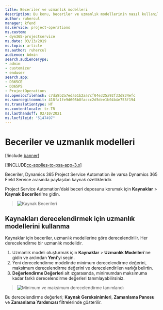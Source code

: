 ```yaml
---
title: Beceriler ve uzmanlık modelleri
description: Bu konu, beceriler ve uzmanlık modellerinin nasıl kullanılacağı hakkında bilgi sağlar.
author: ruhercul
manager: kfend
ms.service: project-operations
ms.custom:
- dyn365-projectservice
ms.date: 03/13/2019
ms.topic: article
ms.author: ruhercul
audience: Admin
search.audienceType:
- admin
- customizer
- enduser
search.app:
- D365CE
- D365PS
- ProjectOperations
ms.openlocfilehash: c7da8b2a7eda51b2aa7cf04e325a92f33d834efc
ms.sourcegitcommit: 418fa1fe9d605b8faccc2d5dee1b04b4e753f194
ms.translationtype: HT
ms.contentlocale: tr-TR
ms.lasthandoff: 02/10/2021
ms.locfileid: "5147497"
---
```

# <a name="skills-and-proficiency-models"></a>Beceriler ve uzmanlık modelleri

[!include [banner](../includes/psa-now-project-operations.md)]

[!INCLUDE[cc-applies-to-psa-app-3.x](../includes/cc-applies-to-psa-app-3x.md)]

Beceriler, Dynamics 365 Project Service Automation ile varsa Dynamics 365 Field Service arasında paylaşılan kaynak özellikleridir. 

Project Service Automation'daki beceri deposunu korumak için **Kaynaklar** \> **Kaynak Becerileri**'ne gidin. 

> ![Kaynak Becerileri](media/Resource-Management-image84.png)

## <a name="use-proficiency-models-to-rate-resources"></a>Kaynakları derecelendirmek için uzmanlık modellerini kullanma

Kaynaklar için beceriler, uzmanlık modellerine göre derecelendirilir. Her derecelendirme bir uzmanlık modelidir. 

1. Uzmanlık modeli oluşturmak için **Kaynaklar** \> **Uzmanlık Modelleri**'ne gidin ve ardından **Yeni**'yi seçin.
2. Yeni derecelendirme modelinde minimum derecelendirme değerini, maksimum derecelendirme değerini ve derecelendirilen varlığı belirtin.
3. **Değerlendirme Değerleri** alt ızgarasında, minimumdan maksimuma kadar farklı derecelendirme değerleri tanımlayabilirsiniz.

> ![Minimum ve maksimum derecelendirme tanımlandı](media/Resource-Management-image85.png)

Bu derecelendirme değerleri; **Kaynak Gereksinimleri**, **Zamanlama Panosu** ve **Zamanlama Yardımcısı** filtrelerinde gösterilir.
